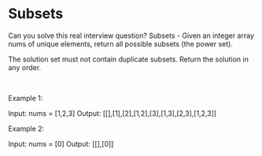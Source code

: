 # Subsets

Can you solve this real interview question? Subsets - Given an integer array nums of unique elements, return all possible subsets (the power set).

The solution set must not contain duplicate subsets. Return the solution in any order.

 

Example 1:


Input: nums = [1,2,3]
Output: [[],[1],[2],[1,2],[3],[1,3],[2,3],[1,2,3]]


Example 2:


Input: nums = [0]
Output: [[],[0]]